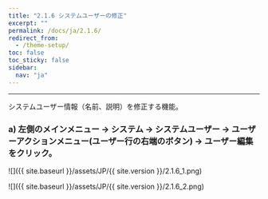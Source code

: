 ```yaml
---
title: "2.1.6 システムユーザーの修正"
excerpt: ""
permalink: /docs/ja/2.1.6/
redirect_from:
  - /theme-setup/
toc: false
toc_sticky: false
sidebar:
  nav: "ja"
---
```


---
システムユーザー情報（名前、説明）を修正する機能。

### a\) 左側のメインメニュー → システム → システムユーザー → ユーザーアクションメニュー(ユーザー行の右端のボタン) → ユーザー編集をクリック。
![]({{ site.baseurl }}/assets/JP/{{ site.version }}/2.1.6_1.png)

![]({{ site.baseurl }}/assets/JP/{{ site.version }}/2.1.6_2.png)

